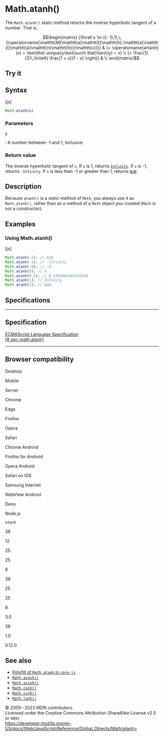 Math.atanh()
============

 
The `Math.atanh()` static method returns the inverse hyperbolic tangent
of a number. That is,

$$\begin{matrix}
{\forall x \in ({- 1},1),\;{\operatorname{\mathtt{M}\mathtt{a}\mathtt{t}\mathtt{h}.\mathtt{a}\mathtt{t}\mathtt{a}\mathtt{n}\mathtt{h}}(\mathtt{x})}} & {= \operatorname{artanh}(x) = \text{the\ unique}y\text{such\ that}\tanh(y) = x} \\
{= \frac{1}{2}\,\ln\left( \frac{1 + x}{1 - x} \right)} & \\
\end{matrix}$$


 
Try it 
------

 



 
Syntax
------

 
 
 
[js]


```js
Math.atanh(x)
```




 
### Parameters

 

[`x`](#x)

:   A number between -1 and 1, inclusive.



 
### Return value 

 
The inverse hyperbolic tangent of `x`. If `x` is 1, returns
[`Infinity`](../infinity). If `x` is -1, returns `-Infinity`. If `x` is
less than -1 or greater than 1, returns [`NaN`](../nan).



 
Description
-----------

 
Because `atanh()` is a static method of `Math`, you always use it as
`Math.atanh()`, rather than as a method of a `Math` object you created
(`Math` is not a constructor).



 
Examples
--------


 
### Using Math.atanh() 

 
 
 
[js]


```js
Math.atanh(-2); // NaN
Math.atanh(-1); // -Infinity
Math.atanh(-0); // -0
Math.atanh(0); // 0
Math.atanh(0.5); // 0.5493061443340548
Math.atanh(1); // Infinity
Math.atanh(2); // NaN
```




Specifications
--------------

 
  ---------------------------------------------------------------------------------------------------
  Specification
  ---------------------------------------------------------------------------------------------------
  [ECMAScript Language Specification\
  [\#
  sec-math.atanh]](https://tc39.es/ecma262/multipage/numbers-and-dates.html#sec-math.atanh)

  ---------------------------------------------------------------------------------------------------


Browser compatibility 
---------------------

 


Desktop

Mobile

Server

Chrome

Edge

Firefox

Opera

Safari

Chrome Android

Firefox for Android

Opera Android

Safari on IOS

Samsung Internet

WebView Android

Deno

Node.js

`atanh`

38

12

25

25

8

38

25

25

8

3.0

38

1.0

0.12.0

 
See also 
--------

 
-   [Polyfill of `Math.atanh` in
    `core-js`](https://github.com/zloirock/core-js#ecmascript-math)
-   [`Math.acosh()`](acosh)
-   [`Math.asinh()`](asinh)
-   [`Math.cosh()`](cosh)
-   [`Math.sinh()`](sinh)
-   [`Math.tanh()`](tanh)



 
© 2005--2023 MDN contributors.\
Licensed under the Creative Commons Attribution-ShareAlike License v2.5
or later.\
https://developer.mozilla.org/en-US/docs/Web/JavaScript/Reference/Global_Objects/Math/atanh>


